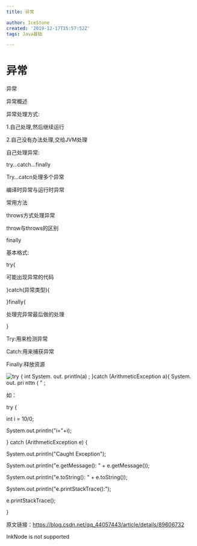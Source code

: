 ```yaml
---
title: 异常

author: IceStone
created: '2019-12-17T15:57:52Z'
tags: Java基础

---
```


# 异常

异常

异常概述

异常处理方式:

1.自己处理,然后继续运行

2.自己没有办法处理,交给JVM处理

自己处理异常:

try…catch…finally

Try…catcn处理多个异常

编译时异常与运行时异常

常用方法

throws方式处理异常

throw与throws的区别

finally

基本格式:

try{

可能出现异常的代码

}catch(异常类型){

}finally{

处理完异常最后做的处理

}

Try:用来检测异常

Catch:用来捕获异常

Finally:释放资源

![try { 
int 
System. out. println(a) ; 
}catch (ArithmeticException a){ 
System. out. pri nttn ( " ; ](images/eb57f1ca-5ec1-4b13-bb46-292857a1de12.png) 

如：

try {

int i = 10/0;

System.out.println("i="+i);

} catch (ArithmeticException e) {

System.out.println("Caught Exception");

System.out.println("e.getMessage(): " + e.getMessage());

System.out.println("e.toString(): " + e.toString());

System.out.println("e.printStackTrace():");

e.printStackTrace();

}

原文链接：https://blog.csdn.net/qq_44057443/article/details/89606732

 
InkNode is not supported